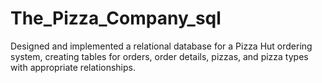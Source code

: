 # The_Pizza_Company_sql
Designed and implemented a relational database for a Pizza Hut ordering system, creating tables for orders, order  details, pizzas, and pizza types with appropriate relationships.
